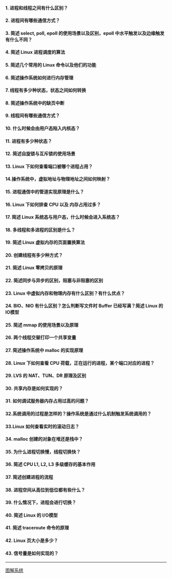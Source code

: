 #### 1. 进程和线程之间有什么区别？

#### 2. 进程间有哪些通信方式？

#### 3.  简述 select, poll, epoll 的使用场景以及区别，epoll 中水平触发以及边缘触发有什么不同？

#### 4.  简述 Linux 进程调度的算法

#### 5.  简述几个常用的 Linux 命令以及他们的功能

#### 6. 简述操作系统如何进行内存管理

#### 7.  线程有多少种状态，状态之间如何转换

#### 8. 简述操作系统中的缺页中断

#### 9. 线程间有哪些通信方式？

#### 10. 什么时候会由用户态陷入内核态？

#### 11.  进程有多少种状态？

#### 12. 简述自旋锁与互斥锁的使用场景

#### 13. Linux 下如何查看端口被哪个进程占用？

#### 14.操作系统中，虚拟地址与物理地址之间如何映射？

#### 15. 进程通信中的管道实现原理是什么？

#### 16. Linux 下如何排查 CPU 以及 内存占用过多？

#### 17. 简述 Linux 系统态与用户态，什么时候会进入系统态？

#### 18. 多线程和多进程的区别是什么？

#### 19. 简述 Linux 虚拟内存的页面置换算法

#### 20. 创建线程有多少种方式？

#### 21. 简述 Linux 零拷贝的原理

#### 22. 简述同步与异步的区别，阻塞与非阻塞的区别

#### 23. Linux 中虚拟内存和物理内存有什么区别？有什么优点？

#### 24. BIO、NIO 有什么区别？怎么判断写文件时 Buffer 已经写满？简述 Linux 的 IO模型

#### 25. 简述 mmap 的使用场景以及原理

#### 26. 两个线程交替打印一个共享变量

#### 27. 简述操作系统中 malloc 的实现原理

#### 28. Linux 下如何查看 CPU 荷载，正在运行的进程，某个端口对应的进程？

#### 29. LVS 的 NAT、TUN、DR 原理及区别

#### 30. 共享内存是如何实现的？

#### 31. 如何调试服务器内存占用过高的问题？

#### 32.系统调用的过程是怎样的？操作系统是通过什么机制触发系统调用的？

#### 33.Linux 如何查看实时的滚动日志？

#### 34. malloc 创建的对象在堆还是栈中？

#### 35. 为什么进程切换慢，线程切换快？

#### 36. 简述 CPU L1, L2, L3 多级缓存的基本作用

#### 37. 简述创建进程的流程

#### 38. 进程空间从高位到低位都有些什么？

#### 39. 什么情况下，进程会进行切换？

#### 40. 简述 Linux 的 I/O模型

#### 41. 简述 traceroute 命令的原理

#### 42. Linux 页大小是多少？

#### 43. 信号量是如何实现的？

----
[图解系统](https://mp.weixin.qq.com/mp/appmsgalbum?action=getalbum&__biz=MzUxODAzNDg4NQ==&scene=1&album_id=1408057986861416450&count=3#wechat_redirect)
